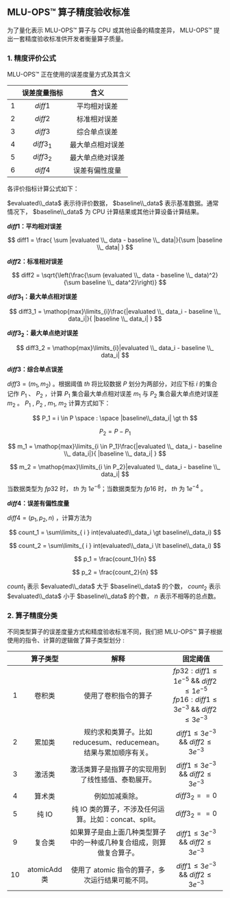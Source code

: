 ## MLU-OPS™ 算子精度验收标准

为了量化表示 MLU-OPS™ 算子与 CPU 或其他设备的精度差异， MLU-OPS™ 提出一套精度验收标准供开发者衡量算子质量。

### 1. 精度评价公式

MLU-OPS™ 正在使用的误差度量方式及其含义

|     | 误差度量指标 |       含义       |
| :-- | :----------: | :--------------: |
| 1   |    $diff1$     |   平均相对误差    |
| 2   |    $diff2$     |   标准相对误差    |
| 3   |    $diff3$     |   综合单点误差 |
| 4   |    $diff3_1$   |   最大单点相对误差 |
| 5   |   $diff3_2$    |   最大单点绝对误差 |
| 6   |    $diff4$     |   误差有偏性度量   |

各评价指标计算公式如下：

$evaluated\\_data$ 表示待评价数据， $baseline\\_data$ 表示基准数据。通常情况下， $baseline\\_data$ 为 CPU 计算结果或其他计算设备计算结果。

**$diff1$：平均相对误差**

$$
diff1 = \frac{ \sum |evaluated \\_ data - baseline \\_ data|}{\sum  |baseline \\_ data| } 
$$

**$diff2$：标准相对误差**

$$
diff2 = \sqrt{\left(\frac{\sum (evaluated \\_ data - baseline \\_ data)^2}{\sum baseline \\_ data^2}\right)}
$$

**$diff3_1$：最大单点相对误差**

$$
diff3_1 = \mathop{max}\limits_{i}\frac{|evaluated \\_ data_i - baseline \\_ data_i|}{ |baseline \\_ data_i| }
$$

**$diff3_2$：最大单点绝对误差**

$$
diff3_2 = \mathop{max}\limits_{i}|evaluated \\_ data_i - baseline \\_ data_i|
$$

**$diff3$：综合单点误差**

$diff3 = (m_1, m_2)$ 。根据阈值 $th$ 将比较数据 $P$ 划分为两部分，对应下标 $i$ 的集合记作 $P_1$ 、 $P_2$ ，计算 $P_1$ 集合最大单点相对误差 $m_1$ 与 $P_2$ 集合最大单点绝对误差 $m_2$ 。 $P_1$ , $P_2$ , $m_1$, $m_2$ 计算方式如下：

$$
P_1 = i \in P \space : \space |baseline\\_data_i| \gt th
$$

$$
P_2 = P - P_1
$$

$$
m_1 = \mathop{max}\limits_{i \in P_1}\frac{|evaluated \\_ data_i - baseline \\_ data_i|}{ |baseline \\_ data_i| }
$$

$$
m_2 = \mathop{max}\limits_{i \in P_2}|evaluated \\_ data_i - baseline \\_ data_i|
$$

当数据类型为 $fp32$ 时， $th$ 为 $1e^{-6}$；当数据类型为 $fp16$ 时， $th$ 为 $1e^{-4}$ 。

**$diff4$：误差有偏性度量**

$diff4 = (p_1, p_2, n)$ ，计算方法为

$$
count_1 = \sum\limits_{ i } int(evaluated\\_data_i \gt baseline\\_data_i)
$$

$$
count_2 = \sum\limits_{ i } int(evaluated\\_data_i \lt baseline\\_data_i)
$$

$$
p_1 = \frac{count_1}{n}
$$

$$
p_2 = \frac{count_2}{n}
$$

$count_1$ 表示 $evaluated\\_data$ 大于 $baseline\\_data$ 的个数， $count_2$ 表示 $evaluated\\_data$ 小于 $baseline\\_data$ 的个数， $n$  表示不相等的总点数。

### 2. 算子精度分类

不同类型算子的误差度量方式和精度验收标准不同，我们把 MLU-OPS™ 算子根据使用的指令、计算的逻辑做了算子类型划分 :

|     | 算子类型    |                                   解释                              |            固定阈值                |
| :-: | :----:      | :-----------------------------------------------------------------: | :--------------------------------: |
|  1  | 卷积类      | 使用了卷积指令的算子 | $fp32: diff1 \leq 1e^{-5}$ && $diff2 \leq 1e^{-5}$<br />$fp16: diff1 \leq 3e^{-3}$ && $diff2 \leq 3e^{-3}$   |
|  2  | 累加类      | 规约求和类算子。比如 reducesum、reducemean。结果与累加顺序有关。    | $diff1 \leq 3e^{-3}$ && $diff2 \leq 3e^{-3}$     |
|  3  | 激活类      | 激活类算子是指算子的实现用到了线性插值、泰勒展开。                  | $diff1 \leq 3e^{-3}$ && $diff2 \leq 3e^{-3}$        |      
|  4  | 算术类      | 例如加减乘除。                                                      |             $diff3_2 == 0$              |
|  5  | 纯 IO       | 纯 IO 类的算子，不涉及任何运算。比如：concat、split。               |         $diff3_2 == 0$                  |
|  9  | 复合类      | 如果算子是由上面几种类型算子中的一种或几种复合组成，则算做复合算子。| $diff1 \leq 3e^{-3}$ && $diff2 \leq 3e^{-3}$      |
| 10  |atomicAdd 类 | 使用了 atomic 指令的算子，多次运行结果可能不同。                    | $diff1 \leq 3e^{-3}$ && $diff2 \leq 3e^{-3}$       |
